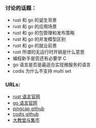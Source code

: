 ### 讨论的话题： ###

- rust 和 go 的诞生背景
- rust 和 go 的应用场景
- rust 和 go 的包管理和发布策略
- rust 和 go 的并发模型区别
- rust 和 go 的就业前景
- rust 所谓的无运行时开销是什么意思
- 编程新手是否还有必要学 C
- go 语言是否是最适合实现微服务的语言
- codis 为什么不支持 multi set

### URLs: ###

- [rust 语言官网](https://www.rust-lang.org/)
- [go 语言官网](https://golang.org/)
- [pingcap github](https://github.com/pingcap)
- [codis github](https://github.com/CodisLabs/codis)
- [大教堂与集市]( https://book.douban.com/subject/25881855/)
